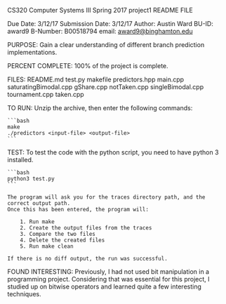 
CS320 Computer Systems III 
Spring 2017
project1 README FILE

Due Date: 3/12/17
Submission Date: 3/12/17
Author:     Austin Ward
BU-ID:      award9
B-Number:   B00518794
email:      award9@binghamton.edu

PURPOSE:
    Gain a clear understanding of different branch prediction implementations. 

PERCENT COMPLETE:
    100% of the project is complete.

FILES:
    README.md test.py makefile predictors.hpp main.cpp saturatingBimodal.cpp gShare.cpp notTaken.cpp singleBimodal.cpp tournament.cpp taken.cpp

TO RUN:
    Unzip the archive, then enter the following commands:

    ```bash
    make
    ./predictors <input-file> <output-file>
    ```

TEST:
    To test the code with the python script, you need to have python 3 installed.

    ```bash
    python3 test.py
    ```

    The program will ask you for the traces directory path, and the correct output path. 
    Once this has been entered, the program will: 

        1. Run make
        2. Create the output files from the traces
        3. Compare the two files
        4. Delete the created files
        5. Run make clean

    If there is no diff output, the run was successful. 

FOUND INTERESTING:
    Previously, I had not used bit manipulation in a programming project. Considering that was essential for this project, I studied up on bitwise operators and learned quite a few interesting techniques.
